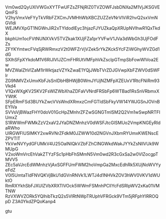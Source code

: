 Vm0wd2QyUXlVWGxXYTFwUFZsZFNjRlZ0TVZOWFJsbDNXa2M1VjJKSGVEQmFS
V2hyVmxVeFYyTkVRbFZXCmJVMHhWbXBCZUZZeVNrVlViR2hvQ2sxVmNGVldi
WEJMVXpGT1NGWnJiR2xTYldodlEyc3hjazFJYUZkaQpXRUpNVlhwR1QxTkdX
bkphUm1ocFVtNUNXVkV5TVZkak1XUjFZa1prYVFwV1JVa3dWbGh3UjFOdFZs
ZFYKYmtwcFVqSjRWRmxzV2t0WFZrVjVZek5rYkZKck5YcFZiWGhyWVZGd1dG
SXlhSFpXYkdoM1V6RlJlVlJZCmFHRUtVMFphVkZsclpGTmpSbFowWlVoa2Ew
MVZWalZhVlZaM1lrWktjazVZYkZwaE1YQjJWbTVrZDJGVwpXbFZWV0dSWFlr
ZG9NMVZxUmxKbFJsSnlDbHBHWjB0WmJYUjNZMFpXZEUxV1RtcFNiRm93Vkd4
V1QxWXgKV25KV2FsWlZWbXhaZDFaVVNrdFRSbFp6WTBad1RsSnVRbmxXYWtK
SFpERmFSd3BUYkZwcVVsWndXRmxzCmFGTldSbFkyVW14YWJGSnJOVnBEYlVa
SVVsVjBWazFHY0doV01GcHpZMnhrZFZwSGNGTmlSM2Q2Vm1wSwpNRTFIUmxZ
S1RWWmFWMkZzV2xaV2JYaDNZMnhzV0dWSFJtcGlSMUo2VmpKNGEyRldaRWho
UlRGWFlUSlMKY2xwRVNrZFdkM0JZWW10d2NGVnJXbmRYUmxKWENscEZPVTlT
YkVwNVYydGFUMkV4U25OalNIQkVZbFZhClNGWkdWakJYYkZsNllVUk9WMUpG
V2xoWmVrcEhVakZTYzFSc1pHbFhSMmN5Vm0wd2R3cGxSa2w0VlZocgpTMVV5
ZEc5aVJrcEdWMnhzVjAxSGFFUmFWM2hoVmpGa2MxcEdhRk5XUjNoWVYyeFdZ
V0l5UmtaTldFNVQKVjBkU1dGVnRNVk1LWTJ4d1NHVkZOV3hWV0VKV1dWUktO
RmRXYkhSbFJXUlZVbXRXTlVOck5WWmFSMnhPCllYcFdSRlpWV2xKa01VMTNW
RzVXWVZORk5YQlhibTkzQ2s5VlRtNWpTRUphVFRGck9VTm5jRFphYlRROQpD
Z3A0YkdZPQoKanp4

gtu